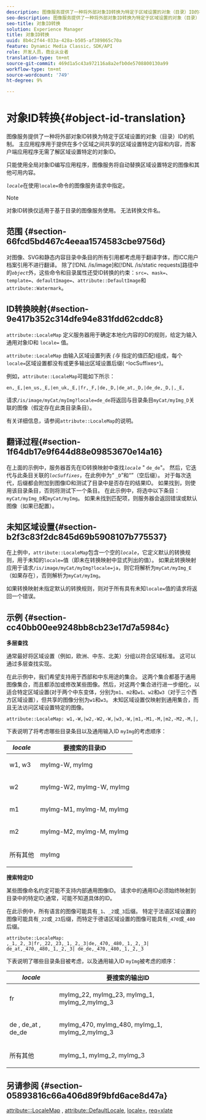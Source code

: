 ```yaml
---
description: 图像服务提供了一种将外部对象ID转换为特定于区域设置的对象（目录）ID的机制。 主应用程序用于提供在多个区域之间共享的区域设置特定内容和内容，而客户端应用程序无需了解区域设置特定的对象ID。
seo-description: 图像服务提供了一种将外部对象ID转换为特定于区域设置的对象（目录）ID的机制。 主应用程序用于提供在多个区域之间共享的区域设置特定内容和内容，而客户端应用程序无需了解区域设置特定的对象ID。
seo-title: 对象ID转换
solution: Experience Manager
title: 对象ID转换
uuid: 8b4c2f44-033a-428a-b505-af389865c70a
feature: Dynamic Media Classic，SDK/API
role: 开发人员，商业从业者
translation-type: tm+mt
source-git-commit: 469d1a5c43a972116a8a2efb0de5708800130a99
workflow-type: tm+mt
source-wordcount: '749'
ht-degree: 9%

---
```



# 对象ID转换{#object-id-translation}

图像服务提供了一种将外部对象ID转换为特定于区域设置的对象（目录）ID的机制。 主应用程序用于提供在多个区域之间共享的区域设置特定内容和内容，而客户端应用程序无需了解区域设置特定的对象ID。

只能使用全局对象ID编写应用程序，图像服务将自动替换区域设置特定的图像和其他可用内容。

*`locale`*&#x200B;在使用`locale=`命令的图像服务请求中指定。

>[!NOTE]
>
>对象ID转换仅适用于基于目录的图像服务使用。 无法转换文件名。

## 范围 {#section-66fcd5bd467c4eeaa1574583cbe9756d}

对图像、SVG和静态内容目录中条目的所有引用都考虑用于翻译字体，而ICC用户档案引用不进行翻译。 除了[!DNL /is/image]和[!DNL /is/static requests]路径中的&#x200B;*`object`*&#x200B;外，这些命令和目录属性还受ID转换的约束：`src=`、`mask=`、`template=`、`defaultImage=`、`attribute::DefaultImage`和`attribute::Watermark`。

## ID转换映射{#section-9e417b352c314dfe94e831fdd62cddc8}

`attribute::LocaleMap` 定义服务器用于确定本地化内容的ID的规则，给定为输入通用对象ID和 `locale=` 值。

`attribute::LocaleMap` 由输入区域设置列表 *(与* 指定的值匹配)组成，每个 `locale=`区域设置都没有或更多输出区域设置后缀( `*`locSuffixes`*`)。

例如，`attribute::LocaleMap`可能如下所示：

`en,_E,|en_us,_E,|en_uk,_E,|fr,_F,|de,_D,|de_at,_D,|de_de,_D,|,_E,`

请求`/is/image/myCat/myImg?locale=de_de`将返回与目录条目`myCat/myImg_D`关联的图像（假定存在此类目录条目）。

有关详细信息，请参阅`attribute::LocaleMap`的说明。

## 翻译过程{#section-1f64db17e9f644d88e09853670e14a16}

在上面的示例中，服务器首先在ID转换映射中查找&#x200B;*`locale`* &quot; `de_de`&quot;。 然后，它迭代与此条目关联的&#x200B;*`locSuffixes`*，在此例中为“ `_D`”和“”（空后缀）。 对于每次迭代，后缀都会附加到图像ID和测试了目录中是否存在的结果ID。 如果找到，则使用该目录条目，否则将测试下一个条目。 在此示例中，将选中以下条目：`myCat/myImg_D`和`myCat/myImg`。 如果未找到匹配项，则服务器会返回错误或默认图像（如果已配置）。

## 未知区域设置{#section-b2f3c83f2dc845d69b5908107b775537}

在上例中，`attribute::LocaleMap`包含一个空的&#x200B;*`locale`*，它定义默认的转换规则，用于未知的`locale=`值（即未在转换映射中显式列出的值）。 如果此转换映射应用于请求`/is/image/myCat/myImg?locale=ja`，则它将解析为`myCat/myImg_E`（如果存在），否则解析为`myCat/myImg`。

如果转换映射未指定默认的转换规则，则对于所有具有未知`locale=`值的请求将返回一个错误。

## 示例 {#section-cc40bb00ee9248bb8cb23e17d7a5984c}

**多层查找**

通常最好将区域设置（例如，欧洲、中东、北美）分组以符合区域标准。 这可以通过多层查找实现。

在此示例中，我们希望支持用于西部和中东用途的集合。 这两个集合都基于通用图像集合，而且都添加或修改某些图像。然后，对这两个集合进行进一步细化，以适合特定区域设置(对于两个中东变体，分别为`m1`、`m2`和`w1`、`w2`和`w3`（对于三个西方区域设置），但共享的图像分别为`w1`和`w3`。 未知区域设置仅映射到通用集合，而且无法访问区域设置特定的图像。

`attribute::LocaleMap: w1,-W,|w2,-W2,-W,|w3,-W,|m1,-M1,-M,|m2,-M2,-M,|,`

下表说明了将考虑哪些目录条目以及通用输入ID `myImg`的考虑顺序：

<table id="table_97EB13E3DB9B48D3A4184D5ECC8E9F86"> 
 <thead> 
  <tr> 
   <th class="entry"> <b> <i>locale</i> </b> </th> 
   <th class="entry"> <b>要搜索的目录ID</b> </th> 
  </tr> 
 </thead>
 <tbody> 
  <tr> 
   <td> <p> <span class="codeph"> w1, w3 </span> </p> </td> 
   <td> <p> <span class="codeph"> myImg-W, myImg </span> </p> </td> 
  </tr> 
  <tr> 
   <td> <p> <span class="codeph"> w2 </span> </p> </td> 
   <td> <p> <span class="codeph"> myImg-W2, myImg-W, myImg </span> </p> </td> 
  </tr> 
  <tr> 
   <td> <p> <span class="codeph"> m1 </span> </p> </td> 
   <td> <p> <span class="codeph"> myImg-M1, myImg-M, myImg </span> </p> </td> 
  </tr> 
  <tr> 
   <td> <p> <span class="codeph"> m2 </span> </p> </td> 
   <td> <p> <span class="codeph"> myImg-M2, myImg-M, myImg </span> </p> </td> 
  </tr> 
  <tr> 
   <td> <p>所有其他 </p> </td> 
   <td> <p> <span class="codeph"> myImg  </span> </p> </td> 
  </tr> 
 </tbody> 
</table>

**搜索特定ID**

某些图像命名约定可能不支持内部通用图像ID。 请求中的通用ID必须始终映射到目录中的特定ID;通常，可能不知道具体的ID。

在此示例中，所有语言的图像可能具有`_1`、`_2`或`_3`后缀。 特定于法语区域设置的图像可能具有`_22`或`_23`后缀，而特定于德语区域设置的图像可能具有`_470`或`_480`后缀。

`attribute::LocaleMap: ,_1,_2,_3|fr,_22,_23,_1,_2,_3|de,_470,_480,_1,_2,_3| de_at,_470,_480,_1,_2,_3| de_de,_470,_480,_1,_2,_3`

下表说明了哪些目录条目被考虑，以及通用输入ID `myImg`被考虑的顺序：

<table id="table_A7EE4AA0F1C24284B83CC4B40622D24F"> 
 <thead> 
  <tr> 
   <th class="entry"> <b> <i>locale</i> </b> </th> 
   <th class="entry"> <b>要搜索的输出ID</b> </th> 
  </tr> 
 </thead>
 <tbody> 
  <tr> 
   <td> <p> <span class="codeph"> fr </span> </p> </td> 
   <td> <p> <span class="codeph"> myImg_22, myImg_23, myImg_1, myImg_2,myImg_3 </span> </p> </td> 
  </tr> 
  <tr> 
   <td> <p> <span class="codeph"> de  </span>,  <span class="codeph"> de_at  </span>,  <span class="codeph"> de_de  </span> </p> </td> 
   <td> <p> <span class="codeph"> myImg_470, myImg_480, myImg_1, myImg_2,myImg_3 </span> </p> </td> 
  </tr> 
  <tr> 
   <td> <p>所有其他 </p> </td> 
   <td> <p> <span class="codeph"> myImg_1, myImg_2, myImg_3 </span> </p> </td> 
  </tr> 
 </tbody> 
</table>

## 另请参阅 {#section-05893816c66a406d89f9bfd6ace8d47a}

[attribute:::LocaleMap](../../../../../is-api/image-catalog/image-serving-api-ref/c-image-catalog-reference/c-attributes-reference/r-localemap.md#reference-49bbf598f8ea47c3a563755cef306318) ,  [attribute::DefaultLocale](../../../../../is-api/image-catalog/image-serving-api-ref/c-image-catalog-reference/c-attributes-reference/r-defaultlocale.md#reference-69462ad9923f464f80c2c012342a6b6b),  [locale=](../../../../../is-api/http-ref/image-serving-api-ref/c-http-protocol-reference/c-command-reference/r-locale.md#reference-8a846b2fbc004a12821b956ed3b25cfb),  [req=xlate](../../../../../is-api/http-ref/image-serving-api-ref/c-http-protocol-reference/c-command-reference/r-req/r-req.md#reference-907cdb4a97034db7ad94695f25552e76)
